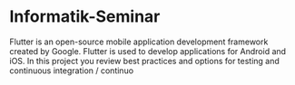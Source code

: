# Informatik-Seminar

Flutter is an open-source mobile application development framework created by Google. Flutter is used to develop applications for Android and iOS. In this project you review best practices and options for testing and continuous integration / continuo